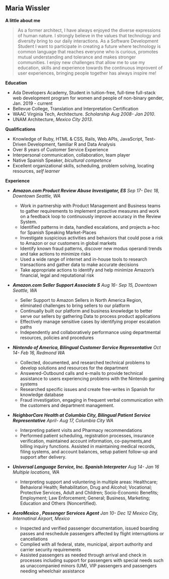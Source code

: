 
## Maria Wissler

**A little about me**

> As a former architect, I have always enjoyed the diverse expressions of human nature. I strongly believe in the values that technology and diversity bring to our daily interactions. As a Software Development Student I want to participate in creating a future where technology is common language that reaches everyone who is curious, promotes mutual understanding 
and tolerance and makes stronger communities. I enjoy new challenges that allow me to use my education, skills and experience towards the continuous improvent of user experiences, bringing people together has always inspire me! 


**Education**

* Ada Developers Academy, Student in tuition-free, full-time full-stack web development program for women and people of non-binary gender, Jan. 2019 - current
* Bellevue College, Translation and Interpretation Certification 
* WAAC Virginia Tech, Architecture. _Scholarship Aug 2008- Jan 2010_.
* UNAM Architecture, _Mexico City 2013_.


**Qualifications**

* Knowledge of Ruby, HTML & CSS, Rails, Web APIs, JavaScript, Test-Driven Development, familiar R and Data Analysis
* Over 8 years of Customer Service Experience
* Interpersonal communication, collaboration, team player 
* Native Spanish Speaker, _bicultural competence_
* Excellent organizational skills, scheduling, problem solving, locating resources, _self learner_

**Experience**

* **_Amazon.com Product Review Abuse Investigator, ES_** _Sep 17- Dec 18, Downtown Seattle, WA_
  * Work in partnership with Product Management and Business teams to gather requirements to implement proactive measures and work on a feedback loop to continuously improve accuracy in the Review System. 
  * Identified patterns in data, handled escalations, and projects a-hoc for Spanish Speaking Market-Places
  * Investigate suspicious activities and behaviors that could pose a risk to Amazon or our customers in global markets
  * Identify known fraud patterns, discover new modus operandi trends and take actions to minimize risks
  * Used a wide range of internet and in-house tools to research transactions and gather data to make accurate decisions
  * Take appropriate actions to identify and help minimize Amazon’s financial, legal and reputational risk

* **_Amazon.com Seller Support Associate S_** _Aug 16- Sep 15, Downtown Seattle, WA_ 
  * Seller Support to Amazon Sellers in North America Region, eliminated challenges to bring sellers to our platform
  * Continually built our platform and business knowledge to better serve our sellers by gathering Data to process product applications
  * Effectively manage sensitive cases by identifying proper escalation paths
  * Independently and collaboratively performance using departmental resources, policies and procedures 

* **_Nintendo of America, Bilingual Customer Service Representative_** _Oct 14- Feb 16, Redmond WA_
  * Collected, documented, and researched technical problems to develop solutions and resources for the department
  * Answered-Outbound calls and e-mails to provide technical assistance to users experiencing problems with the Nintendo gaming systems  
  * Researched specific issues and create free-writes in Spanish for knowledge database 
  * Fraud investigation, engaging in frequent verbal communication with the customers and department management.
  
* **_NeighborCare Health at Columbia City, Bilingual Patient Service Representative_** _April- Aug 17, Columbia City WA_
  * Interpreting patient visits and Pharmacy recommendations
  * Performed patient scheduling, registration processes, insurance verification, maintained account information, co-payments,and billing inquiry functions. Assisted in maintaining medical records, filing systems, and account balances, setup patient follow-up and support after delivery.

* **_Universal Language Service, Inc. Spanish Interpreter_** _Aug 14- Jan 16 Multiple locations, WA_
  * Interpreting support and voluntering in multiple areas: Healthcare; Behavioral Health; Rehabilitation, Drug and Alcohol; Vocational; Protective Services, Adult and Children; Socio-Economic Benefits; Employment; Law Enforcement; General; Business, Marketing; Education and Others (Noncertified).
  
* **_AeroMexico , Passenger Services Agent_** _Jan 10- Dec 12 Mexico City, Internatinal Airport, Mexico_
  * Inspected and verified passenger documentation, issued boarding passes and reschedule passengers affected by flight interruptions or cancellations
  * Complied with all federal, state, municipal, airport authority and carrier security requirements
  * Assisted passengers as needed through arrival and check in processes including support for passengers with special needs such as unaccompanied minors (UM), VIP passengers and passengers needing wheelchair assistance
  
